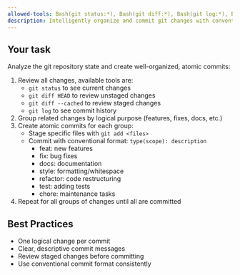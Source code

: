 ```yaml
---
allowed-tools: Bash(git status:*), Bash(git diff:*), Bash(git log:*), Bash(git add:*), Bash(git commit:*)
description: Intelligently organize and commit git changes with conventional commit messages
---
```


## Your task

Analyze the git repository state and create well-organized, atomic commits:

1. Review all changes, available tools are:
   - `git status` to see current changes
   - `git diff HEAD` to review unstaged changes
   - `git diff --cached` to review staged changes
   - `git log` to see commit history
2. Group related changes by logical purpose (features, fixes, docs, etc.)
3. Create atomic commits for each group:
   - Stage specific files with `git add <files>`
   - Commit with conventional format: `type(scope): description`
      - feat: new features
      - fix: bug fixes
      - docs: documentation
      - style: formatting/whitespace
      - refactor: code restructuring
      - test: adding tests
      - chore: maintenance tasks
4. Repeat for all groups of changes until all are committed

## Best Practices

- One logical change per commit
- Clear, descriptive commit messages
- Review staged changes before committing
- Use conventional commit format consistently
